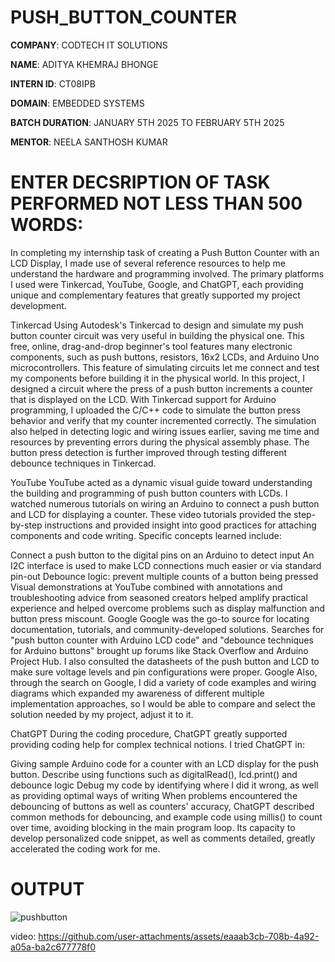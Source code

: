 # PUSH_BUTTON_COUNTER

**COMPANY**: CODTECH IT SOLUTIONS

**NAME**: ADITYA KHEMRAJ BHONGE

**INTERN ID**: CT08IPB

**DOMAIN**: EMBEDDED SYSTEMS

**BATCH DURATION**: JANUARY 5TH 2025 TO FEBRUARY 5TH 2025

**MENTOR**: NEELA SANTHOSH KUMAR

# ENTER DECSRIPTION OF TASK PERFORMED NOT LESS THAN 500 WORDS:
  In completing my internship task of creating a Push Button Counter with an LCD Display, I made use of several reference resources to help me understand the hardware and programming involved. The primary platforms I used were Tinkercad, YouTube, Google, and ChatGPT, each providing unique and complementary features that greatly supported my project development.

Tinkercad
Using Autodesk's Tinkercad to design and simulate my push button counter circuit was very useful in building the physical one. This free, online, drag-and-drop beginner's tool features many electronic components, such as push buttons, resistors, 16x2 LCDs, and Arduino Uno microcontrollers. This feature of simulating circuits let me connect and test my components before building it in the physical world.
In this project, I designed a circuit where the press of a push button increments a counter that is displayed on the LCD. With Tinkercad support for Arduino programming, I uploaded the C/C++ code to simulate the button press behavior and verify that my counter incremented correctly. The simulation also helped in detecting logic and wiring issues earlier, saving me time and resources by preventing errors during the physical assembly phase. The button press detection is further improved through testing different debounce techniques in Tinkercad.

YouTube
YouTube acted as a dynamic visual guide toward understanding the building and programming of push button counters with LCDs. I watched numerous tutorials on wiring an Arduino to connect a push button and LCD for displaying a counter. These video tutorials provided the step-by-step instructions and provided insight into good practices for attaching components and code writing.
Specific concepts learned include:

Connect a push button to the digital pins on an Arduino to detect input
An I2C interface is used to make LCD connections much easier or via standard pin-out
Debounce logic: prevent multiple counts of a button being pressed
Visual demonstrations at YouTube combined with annotations and troubleshooting advice from seasoned creators helped amplify practical experience and helped overcome problems such as display malfunction and button press miscount.
Google
Google was the go-to source for locating documentation, tutorials, and community-developed solutions. Searches for "push button counter with Arduino LCD code" and "debounce techniques for Arduino buttons" brought up forums like Stack Overflow and Arduino Project Hub. I also consulted the datasheets of the push button and LCD to make sure voltage levels and pin configurations were proper.
Google Also, through the search on Google, I did a variety of code examples and wiring diagrams which expanded my awareness of different multiple implementation approaches, so I would be able to compare and select the solution needed by my project, adjust it to it.

ChatGPT
During the coding procedure, ChatGPT greatly supported providing coding help for complex technical notions. I tried ChatGPT in:

Giving sample Arduino code for a counter with an LCD display for the push button.
Describe using functions such as digitalRead(), lcd.print() and debounce logic
Debug my code by identifying where I did it wrong, as well as providing optimal ways of writing
When problems encountered the debouncing of buttons as well as counters' accuracy, ChatGPT described common methods for debouncing, and example code using millis() to count over time, avoiding blocking in the main program loop. Its capacity to develop personalized code snippet, as well as comments detailed, greatly accelerated the coding work for me.
# OUTPUT 

![pushbutton](https://github.com/user-attachments/assets/97cf8328-e48a-4184-bb11-50d833c80748)

video: https://github.com/user-attachments/assets/eaaab3cb-708b-4a92-a05a-ba2c677778f0
